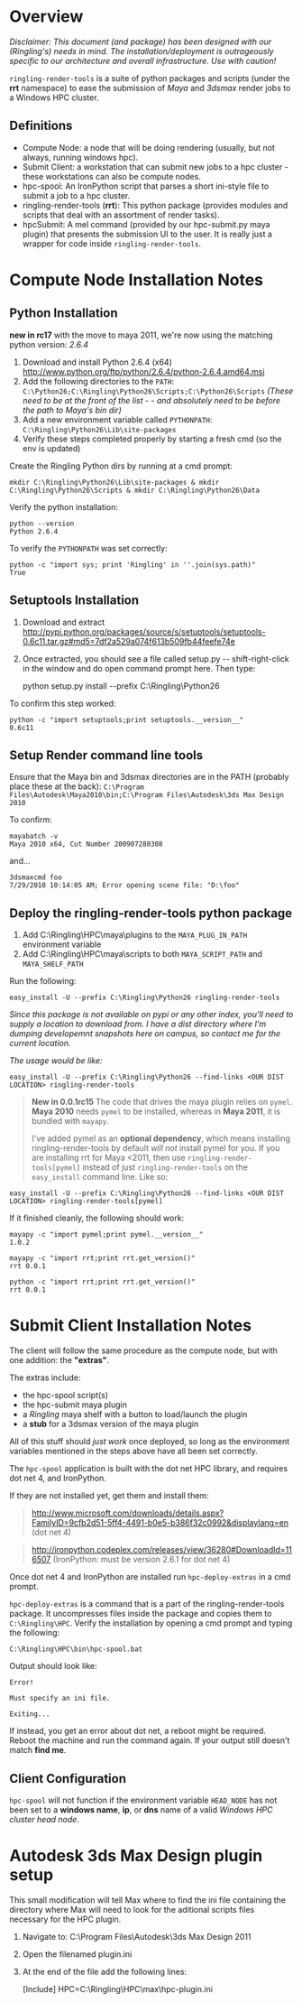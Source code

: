 Overview
========

*Disclaimer:* 
*This document (and package) has been designed with our (Ringling's) needs in mind.*
*The installation/deployment is outrageously specific to our architecture and overall infrastructure.*
*Use with caution!*

`ringling-render-tools` is a suite of python packages and scripts (under the **rrt** namespace) to ease the submission of *Maya* and *3dsmax* render jobs to a Windows HPC cluster.


Definitions
-----------

* Compute Node: a node that will be doing rendering (usually, but not always, running windows hpc).
* Submit Client: a workstation that can submit new jobs to a hpc cluster - these workstations can also be compute nodes.
* hpc-spool: An IronPython script that parses a short ini-style file to submit a job to a hpc cluster.
* ringling-render-tools (**rrt**): This python package (provides modules and scripts that deal with an assortment of render tasks).
* hpcSubmit: A mel command (provided by our hpc-submit.py maya plugin) that presents the submission UI to the user. It is really just a wrapper for code inside `ringling-render-tools`.


Compute Node Installation Notes
===============================

Python Installation
-------------------
**new in rc17** with the move to maya 2011, we're now using the matching python
version: *2.6.4*

1. Download and install Python 2.6.4 (x64) <http://www.python.org/ftp/python/2.6.4/python-2.6.4.amd64.msi>
1. Add the following directories to the `PATH`: `C:\Python26;C:\Ringling\Python26\Scripts;C:\Python26\Scripts` *(These need to be at the front of the list - - and absolutely need to be before the path to Maya's bin dir)*
1. Add a new environment variable called `PYTHONPATH`: `C:\Ringling\Python26\Lib\site-packages`
1. Verify these steps completed properly by starting a fresh cmd (so the env is updated)

Create the Ringling Python dirs by running at a cmd prompt: 

    mkdir C:\Ringling\Python26\Lib\site-packages & mkdir C:\Ringling\Python26\Scripts & mkdir C:\Ringling\Python26\Data

Verify the python installation:

    python --version
    Python 2.6.4

To verify the `PYTHONPATH` was set correctly:

    python -c "import sys; print 'Ringling' in ''.join(sys.path)"
    True

Setuptools Installation
-----------------------

1. Download and extract <http://pypi.python.org/packages/source/s/setuptools/setuptools-0.6c11.tar.gz#md5=7df2a529a074f613b509fb44feefe74e>
1. Once extracted, you should see a file called setup.py -- shift-right-click in the window and do open command prompt here. Then type:

    python setup.py install --prefix C:\Ringling\Python26

To confirm this step worked:

    python -c "import setuptools;print setuptools.__version__"
    0.6c11

Setup Render command line tools
-------------------------------

Ensure that the Maya bin and 3dsmax directories are in the PATH (probably place 
these at the back): `C:\Program Files\Autodesk\Maya2010\bin;C:\Program Files\Autodesk\3ds Max Design 2010`

To confirm:

    mayabatch -v
    Maya 2010 x64, Cut Number 200907280308

and...

    3dsmaxcmd foo
    7/29/2010 10:14:05 AM; Error opening scene file: "D:\foo"

Deploy the ringling-render-tools python package
-----------------------------------------------

1. Add C:\Ringling\HPC\maya\plugins to the `MAYA_PLUG_IN_PATH` environment variable
1. Add C:\Ringling\HPC\maya\scripts to both `MAYA_SCRIPT_PATH` and `MAYA_SHELF_PATH`

Run the following:

    easy_install -U --prefix C:\Ringling\Python26 ringling-render-tools
    

*Since this package is not available on pypi or any other index, you'll need to supply a location to download from.*
*I have a dist directory where I'm dumping developemnt snapshots here on campus, so contact me for the current location.*

*The usage would be like:*
    
    easy_install -U --prefix C:\Ringling\Python26 --find-links <OUR DIST LOCATION> ringling-render-tools

> **New in 0.0.1rc15**
> The code that drives the maya plugin relies on `pymel`.  **Maya 2010** needs 
> `pymel` to be installed, whereas in **Maya 2011**, it is bundled with `mayapy`.
> 
> I've added pymel as an **optional dependency**, which means installing 
> ringling-render-tools by default *will not* install pymel for you.
> If you are installing rrt for Maya <2011, then use `ringling-render-tools[pymel]`
> instead of just `ringling-render-tools` on the `easy_install` command line. Like so:

	easy_install -U --prefix C:\Ringling\Python26 --find-links <OUR DIST LOCATION> ringling-render-tools[pymel]

If it finished cleanly, the following should work:

    mayapy -c "import pymel;print pymel.__version__"
    1.0.2
    
    mayapy -c "import rrt;print rrt.get_version()"
    rrt 0.0.1
    
    python -c "import rrt;print rrt.get_version()"
    rrt 0.0.1


Submit Client Installation Notes
================================

The client will follow the same procedure as the compute node, but with one 
addition: the **"extras"**.

The extras include:

* the hpc-spool script(s)
* the hpc-submit maya plugin
* a *Ringling* maya shelf with a button to load/launch the plugin
* a **stub** for a 3dsmax version of the maya plugin

All of this stuff should *just work* once deployed, so long as the environment 
variables mentioned in the steps above have all been set correctly.

The `hpc-spool` application is built with the dot net HPC library, and requires 
dot net 4, and IronPython.

If they are not installed yet, get them and install them:

> <http://www.microsoft.com/downloads/details.aspx?FamilyID=9cfb2d51-5ff4-4491-b0e5-b386f32c0992&displaylang=en> (dot net 4)
 
> <http://ironpython.codeplex.com/releases/view/36280#DownloadId=116507> (IronPython: must be version 2.6.1 for dot net 4)

Once dot net 4 and IronPython are installed run `hpc-deploy-extras` in a cmd prompt.

`hpc-deploy-extras` is a command that is a part of the ringling-render-tools 
package. 
It uncompresses files inside the package and copies them to `C:\Ringling\HPC`. 
Verify the installation by opening a cmd prompt and typing the following:

    C:\Ringling\HPC\bin\hpc-spool.bat

Output should look like:

    Error!
    
    Must specify an ini file.
    
    Exiting...

If instead, you get an error about dot net, a reboot might be required. 
Reboot the machine and run the command again. If your output still doesn't 
match **find me**.

Client Configuration
--------------------
`hpc-spool` will not function if the environment variable `HEAD_NODE` has not been set to a **windows name**, **ip**, or **dns** name of a valid *Windows HPC cluster head node*.


Autodesk 3ds Max Design plugin setup
====================================

This small modification will tell Max where to find the ini file containing the directory where Max will need to look for the aditional scripts files necessary for the HPC plugin.

1. Navigate to: C:\Program Files\Autodesk\3ds Max Design 2011
1. Open the filenamed plugin.ini
1. At the end of the file add the following lines:

    [Include]
    HPC=C:\Ringling\HPC\max\hpc-plugin.ini
    
